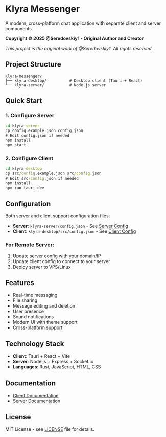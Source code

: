 # Klyra Messenger

A modern, cross-platform chat application with separate client and server components.

**Copyright © 2025 @Seredovskiy1 - Original Author and Creator**

*This project is the original work of @Seredovskiy1. All rights reserved.*

## Project Structure

```
Klyra-Messenger/
├── klyra-desktop/          # Desktop client (Tauri + React)
└── klyra-server/           # Node.js server
```

## Quick Start

### 1. Configure Server
```cmd
cd klyra-server
cp config.example.json config.json
# Edit config.json if needed
npm install
npm start
```

### 2. Configure Client
```cmd
cd klyra-desktop
cp src/config.example.json src/config.json
# Edit src/config.json if needed
npm install
npm run tauri dev
```

## Configuration

Both server and client support configuration files:

- **Server**: `klyra-server/config.json` - See [Server Config](klyra-server/CONFIG.md)
- **Client**: `klyra-desktop/src/config.json` - See [Client Config](klyra-desktop/CONFIG.md)

### For Remote Server:
1. Update server config with your domain/IP
2. Update client config to connect to your server
3. Deploy server to VPS/Linux

## Features

- Real-time messaging
- File sharing
- Message editing and deletion
- User presence
- Sound notifications
- Modern UI with theme support
- Cross-platform support

## Technology Stack

- **Client**: Tauri + React + Vite
- **Server**: Node.js + Express + Socket.io
- **Languages**: Rust, JavaScript, HTML, CSS

## Documentation

- [Client Documentation](klyra-desktop/README.md)
- [Server Documentation](klyra-server/README.md)

## License

MIT License - see [LICENSE](LICENSE) file for details.